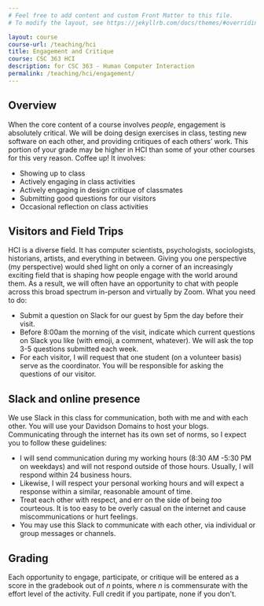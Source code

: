 ```yaml
---
# Feel free to add content and custom Front Matter to this file.
# To modify the layout, see https://jekyllrb.com/docs/themes/#overriding-theme-defaults

layout: course
course-url: /teaching/hci
title: Engagement and Critique
course: CSC 363 HCI
description: for CSC 363 - Human Computer Interaction
permalink: /teaching/hci/engagement/
---
```

## Overview 
When the core content of a course involves *people*, engagement is absolutely critical. We will be doing design exercises in class, testing new software on each other, and providing critiques of each others’ work. This portion of your grade may be higher in HCI than some of your other courses for this very reason. Coffee up! It involves:
* Showing up to class
* Actively engaging in class activities
* Actively engaging in design critique of classmates
* Submitting good questions for our visitors
* Occasional reflection on class activities

## Visitors and Field Trips
HCI is a diverse field. It has computer scientists, psychologists, sociologists, historians, artists, and everything in between. Giving you one perspective (my perspective) would shed light on only a corner of an increasingly exciting field that is shaping how people engage with the world around them. As a result, we will often have an opportunity to chat with people across this broad spectrum in-person and virtually by Zoom. What you need to do:

* Submit a question on Slack for our guest by 5pm the day before their visit.
* Before 8:00am the morning of the visit, indicate which current questions on Slack you like (with emoji, a comment, whatever). We will ask the top 3-5 questions submitted each week.
* For each visitor, I will request that one student (on a volunteer basis) serve as the coordinator. You will be responsible for asking the questions of our visitor.

## Slack and online presence
We use Slack in this class for communication, both with me and with each other. You will use your 
Davidson Domains to host your blogs. Communicating through the internet has its own set of norms,
so I expect you to follow these guidelines:
* I will send communication during my working hours (8:30 AM -5:30 PM on weekdays) and will not respond outside of those hours. Usually, I will respond within 24 business hours.
* Likewise, I will respect your personal working hours and will expect a response within a similar, reasonable amount of time.
* Treat each other with respect, and err on the side of being *too* courteous. It is too easy to be overly 
casual on the internet and cause miscommunications or hurt feelings.
* You may use this Slack to communicate with each other, via individual or group messages or channels. 

## Grading

Each opportunity to engage, participate, or critique will be entered as a score in the gradebook out of *n* points, where *n* is commensurate with the effort level of the activity. Full credit if you partipate, none if you don't.